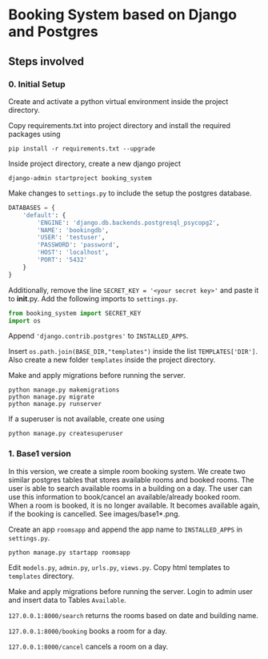 # Booking System based on Django and Postgres

## Steps involved

### 0. Initial Setup

Create and activate a python virtual environment inside the project directory.

Copy requirements.txt into project directory and install the required packages using

`pip install -r requirements.txt --upgrade`

Inside project directory, create a new django project

`django-admin startproject booking_system`

Make changes to `settings.py` to include the setup the postgres database.

```python
DATABASES = {
    'default': {
        'ENGINE': 'django.db.backends.postgresql_psycopg2',
        'NAME': 'bookingdb',
        'USER': 'testuser',
        'PASSWORD': 'password',
        'HOST': 'localhost',
        'PORT': '5432'
    }
}
```

Additionally, remove the line `SECRET_KEY = '<your secret key>'` and paste it to __init__.py. Add the following imports to `settings.py`.

```python
from booking_system import SECRET_KEY
import os
```

Append `'django.contrib.postgres'` to `INSTALLED_APPS`.

Insert `os.path.join(BASE_DIR,"templates")` inside the list `TEMPLATES['DIR']`. Also create a new folder `templates` inside the project directory.

Make and apply migrations before running the server.

```
python manage.py makemigrations
python manage.py migrate
python manage.py runserver
```

If a superuser is not available, create one using

`python manage.py createsuperuser`

### 1. Base1 version

In this version, we create a simple room booking system. We create two similar postgres tables that stores available rooms and booked rooms. The user is able to search available rooms in a building on a day. The user can use this information to book/cancel an available/already booked room. When a room is booked, it is no longer available. It becomes available again, if the booking is cancelled. See images/base1*.png.

Create an app `roomsapp` and append the app name to `INSTALLED_APPS` in `settings.py`.

`python manage.py startapp roomsapp`

Edit `models.py`, `admin.py`, `urls.py`, `views.py`. Copy html templates to `templates` directory.

Make and apply migrations before running the server. Login to admin user and insert data to Tables `Available`. 

`127.0.0.1:8000/search` returns the rooms based on date and building name.

`127.0.0.1:8000/booking` books a room for a day.

`127.0.0.1:8000/cancel` cancels a room on a day.